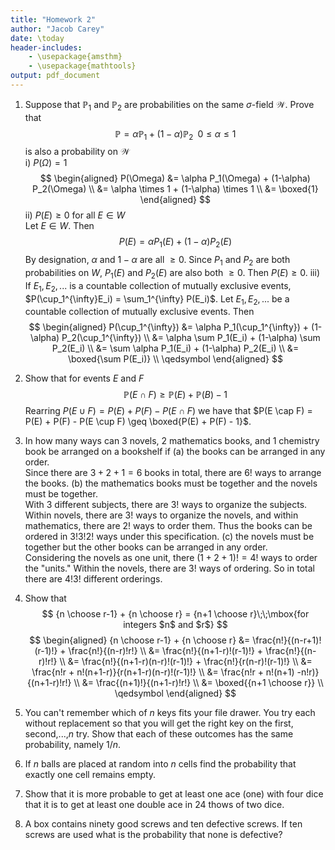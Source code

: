 ```yaml
---
title: "Homework 2"
author: "Jacob Carey"
date: \today
header-includes:
    - \usepackage{amsthm}
    - \usepackage{mathtools}
output: pdf_document
---
```


1. Suppose that $\mathbb{P}_1$ and $\mathbb{P}_2$ are probabilities on the same $\sigma$-field $\mathcal{W}$. Prove that 
$$
\mathbb{P} = \alpha\mathbb{P}_1+(1-\alpha)\mathbb{P}_2\;\;0 \leq \alpha \leq 1
$$ 
is also a probability on $\mathcal{W}$  
    i) $P(\Omega) = 1$  
        $$
        \begin{aligned}
        P(\Omega) &= \alpha P_1(\Omega) + (1-\alpha) P_2(\Omega) \\
        &= \alpha \times 1 + (1-\alpha) \times 1 \\
        &= \boxed{1}
        \end{aligned}
        $$
    ii) $P(E) \geq 0 \text{ for all } E \in W$  
        Let $E \in W$. Then
        $$
        P(E) = \alpha P_1(E) + (1-\alpha) P_2(E)
        $$
        By designation, $\alpha$ and $1-\alpha$ are all $\geq 0$. Since $P_1$ and $P_2$ are both probabilities on $W$, $P_1(E)$ and $P_2(E)$ are also both $\geq 0$. Then $P(E) \geq 0$.
    iii) If $E_1, E_2, ...$ is a countable collection of mutually exclusive events, $P(\cup_1^{\infty}E_i) = \sum_1^{\infty} P(E_i)$.
        Let $E_1, E_2, ...$ be a countable collection of mutually exclusive events. Then
        $$
        \begin{aligned}
            P(\cup_1^{\infty}) &= \alpha P_1(\cup_1^{\infty}) + (1-\alpha) P_2(\cup_1^{\infty}) \\
            &= \alpha \sum P_1(E_i) + (1-\alpha) \sum P_2(E_i) \\
            &= \sum \alpha P_1(E_i) + (1-\alpha) P_2(E_i) \\
            &= \boxed{\sum P(E_i)} \\ \qedsymbol
        \end{aligned}
        $$

2. Show that for events $E$ and $F$  
$$
\mathbb{P}(E \cap F) \geq \mathbb{P}(E)+\mathbb{P}(B) -1
$$
    Rearring $P(E \cup F) = P(E) + P(F) - P(E \cap F)$ we have that $P(E \cap F) = P(E) + P(F) - P(E \cup F) \geq \boxed{P(E) + P(F) - 1}$.
3. In how many ways can 3 novels, 2 mathematics books, and 1 chemistry book be arranged on a bookshelf if
    (a) the books can be arranged in any order.  
        Since there are $3+2+1=6$ books in total, there are $6!$ ways to arrange the books.
    (b) the mathematics books must be together and the novels must be together.  
        With 3 different subjects, there are $3!$ ways to organize the subjects. Within novels, there are $3!$ ways to organize the novels, and within mathematics, there are $2!$ ways to order them. Thus the books can be ordered in $3!3!2!$ ways under this specification.
    (c) the novels must be together but the other books can be arranged in any order.  
        Considering the novels as one unit, there $(1+2+1)!=4!$ ways to order the "units." Within the novels, there are $3!$ ways of ordering. So in total there are $4!3!$ different orderings.
4. Show that
$$
{n \choose r-1} + {n \choose r} = {n+1 \choose r}\;\;\mbox{for integers $n$ and $r$}
$$
    $$
    \begin{aligned}
    {n \choose r-1} + {n \choose r} &= \frac{n!}{(n-r+1)!(r-1)!} + \frac{n!}{(n-r)!r!} \\
    &= \frac{n!}{(n+1-r)!(r-1)!} + \frac{n!}{(n-r)!r!} \\
    &= \frac{n!}{(n+1-r)(n-r)!(r-1)!} + \frac{n!}{r(n-r)!(r-1)!} \\
    &= \frac{n!r + n!(n+1-r)}{r(n+1-r)(n-r)!(r-1)!} \\
    &= \frac{n!r + n!(n+1) -n!r)}{(n+1-r)!r!} \\
    &= \frac{(n+1)!}{(n+1-r)!r!} \\
    &= \boxed{{n+1 \choose r}} \\
    \qedsymbol
    \end{aligned}
    $$
5. You can't remember which of $n$ keys fits your file drawer. You try each without replacement so that you will get the right key on the first, second,...,$n$ try. Show that each of these outcomes has the same probability, namely $1/n$.
6. If $n$ balls are placed at random into $n$ cells find the probability that exactly one  cell remains empty.
7. Show that it is more probable to get at least one ace (one) with four dice that it is to get at least one double ace in 24 thows of two dice.
8. A box contains ninety good screws and ten defective screws. If ten screws are used what is the probability that none is defective?
